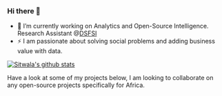 ### Hi there 👋


- 🔭 I’m currently working on Analytics and Open-Source Intelligence. Research Assistant @[DSFSI](https://dsfsi.github.io/)
- :zap: I am passionate about solving social problems and adding business value with data.

[![Sitwala's github stats](https://github-readme-stats.vercel.app/api?username=SitwalaM&count_private=true&show_icons=true&theme=radical&hide_rank=false)](https://github.com/anuraghazra/github-readme-stats)

Have a look at some of my projects below, I am looking to collaborate on any open-source projects specifically for Africa.
